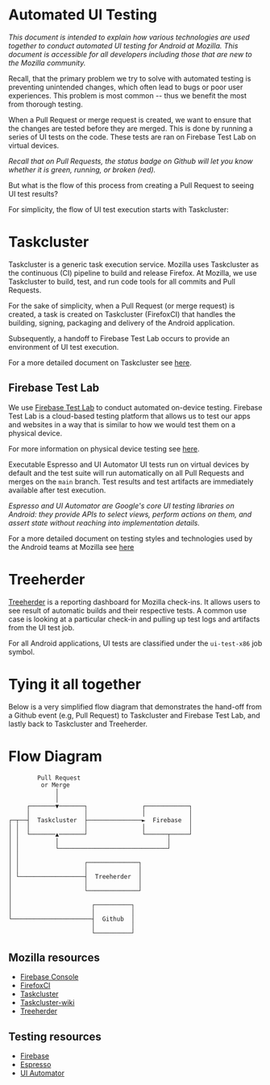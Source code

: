 # Automated UI Testing
_This document is intended to explain how various technologies are used together to conduct automated UI testing for Android at Mozilla. This document is accessible for all developers including those that are new to the Mozilla community._

Recall, that the primary problem we try to solve with automated testing is preventing unintended changes, which often lead to bugs or poor user experiences. This problem is most common -- thus we benefit the most from thorough testing.

When a Pull Request or merge request is created, we want to ensure that the changes are tested before they are merged. This is done by running a series of UI tests on the code. These tests are ran on Firebase Test Lab on virtual devices.

_Recall that on Pull Requests, the status badge on Github will let you know whether it is green, running, or broken (red)._

But what is the flow of this process from creating a Pull Request to seeing UI test results?

For simplicity, the flow of UI test execution starts with Taskcluster:

# Taskcluster

Taskcluster is a generic task execution service. Mozilla uses Taskcluster as the continuous (CI) pipeline to build and release Firefox. At Mozilla, we use Taskcluster to build, test, and run code tools for all commits and Pull Requests.

For the sake of simplicity, when a Pull Request (or merge request) is created, a task is created on Taskcluster (FirefoxCI) that handles the building, signing, packaging and delivery of the Android application.

Subsequently, a handoff to Firebase Test Lab occurs to provide an environment of UI test execution.

For a more detailed document on Taskcluster see [here](https://github.com/mozilla-mobile/firefox-android/blob/main/docs/shared/android/taskcluster_guide.md).

## Firebase Test Lab

We use [Firebase Test Lab](https://firebase.google.com/docs/test-lab) to conduct automated on-device testing. Firebase Test Lab is a cloud-based testing platform that allows us to test our apps and websites in a way that is similar to how we would test them on a physical device.

For more information on physical device testing see [here](https://github.com/mozilla-mobile/firefox-android/blob/main/docs/shared/android/device_testing.md).

Executable Espresso and UI Automator UI tests run on virtual devices by default and the test suite will run automatically on all Pull Requests and merges on the `main` branch. Test results and test artifacts are immediately available after test execution.

_Espresso and UI Automator are Google's core UI testing libraries on Android: they provide APIs to select views, perform actions on them, and assert state without reaching into implementation details._

For a more detailed document on testing styles and technologies used by the Android teams at Mozilla see [here](https://github.com/mozilla-mobile/firefox-android/blob/main/docs/shared/android/testing.md)

# Treeherder

[Treeherder](https://treeherder.mozilla.org/) is a reporting dashboard for Mozilla check-ins. It allows users to see result of automatic builds and their respective tests. A common use case is looking at a particular check-in and pulling up test logs and artifacts from the UI test job.

For all Android applications, UI tests are classified under the `ui-test-x86` job symbol.

# Tying it all together

Below is a very simplified flow diagram that demonstrates the hand-off from a Github event (e.g, Pull Request) to Taskcluster and Firebase Test Lab, and lastly back to Taskcluster and Treeherder.

# Flow Diagram

```
        Pull Request
         or Merge
             │
             │
     ┌───────▼───────┐               ┌────────────┐
     │               │               │            │
┌─┬──┤  Taskcluster  ├───────────────►  Firebase  │
│ │  │               │               │            │
│ │  └───────▲───────┘               └──────┬─────┘
│ │          │                              │
│ │          └──────────────────────────────┘
│ │
│ │                  ┌──────────────┐
│ │                  │              │
│ └──────────────────┤  Treeherder  │
│                    │              │
│                    └──────────────┘
│
│                      ┌──────────┐
│                      │          │
└──────────────────────┤  Github  │
                       │          │
                       └──────────┘
```

## Mozilla resources
* [Firebase Console](https://console.firebase.google.com/)
* [FirefoxCI](https://firefox-ci-tc.services.mozilla.com)
* [Taskcluster](https://taskcluster.net)
* [Taskcluster-wiki](https://wiki.mozilla.org/Taskcluster)
* [Treeherder](https://treeherder.mozilla.org)

## Testing resources
* [Firebase](https://firebase.google.com)
* [Espresso](https://developer.android.com/training/testing/espresso)
* [UI Automator](https://developer.android.com/training/testing/ui-automator)
